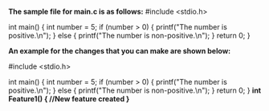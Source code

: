 **The sample file for main.c is as follows:**
#include <stdio.h>

int main() {
    int number = 5;
    if (number > 0) {
        printf("The number is positive.\n");
    } else {
        printf("The number is non-positive.\n");
    }
    return 0;
}

**An example for the changes that you can make are shown below:**

#include <stdio.h>

int main() {
    int number = 5;
    if (number > 0) {
        printf("The number is positive.\n");
    } else {
        printf("The number is non-positive.\n");
    }
    return 0;
}
**int Feature1() {
//New feature created
}**
